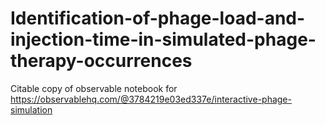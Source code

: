 # Identification-of-phage-load-and-injection-time-in-simulated-phage-therapy-occurrences
Citable copy of observable notebook for https://observablehq.com/@3784219e03ed337e/interactive-phage-simulation
